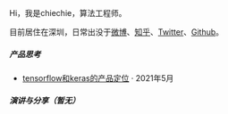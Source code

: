 Hi，我是chiechie，算法工程师。

目前居住在深圳，日常出没于[微博](https://weibo.com/chiechie/home?wvr=5)、[知乎](https://www.zhihu.com/people/chiechie8)、[Twitter](https://twitter.com/stellazhao9)、[Github](https://github.com/chiechie)。



##### 产品思考

- [tensorflow和keras的产品定位][1] · 2021年5月

[1]: https://zhuanlan.zhihu.com/p/350806891 "keras 和 tensorflow的产品定位"

##### 演讲与分享（暂无）
